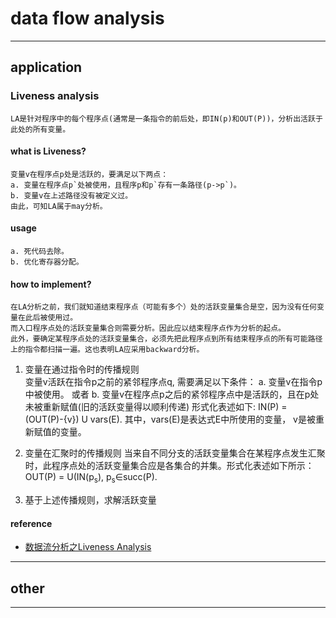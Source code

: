 # data flow analysis
---
## application
### Liveness analysis
	LA是针对程序中的每个程序点(通常是一条指令的前后处，即IN(p)和OUT(P))，分析出活跃于此处的所有变量。
#### what is Liveness?
	变量v在程序点p处是活跃的，要满足以下两点：
	a. 变量在程序点p`处被使用，且程序p和p`存有一条路径(p->p`)。
	b. 变量v在上述路径没有被定义过。
    由此，可知LA属于may分析。
#### usage
	a. 死代码去除。
	b. 优化寄存器分配。
#### how to implement?
	在LA分析之前，我们就知道结束程序点（可能有多个）处的活跃变量集合是空，因为没有任何变量在此后被使用过。
	而入口程序点处的活跃变量集合则需要分析。因此应以结束程序点作为分析的起点。
	此外，要确定某程序点处的活跃变量集合，必须先把此程序点到所有结束程序点的所有可能路径上的指令都扫描一遍。这也表明LA应采用backward分析。
1. 变量在通过指令时的传播规则  
	变量v活跃在指令p之前的紧邻程序点q, 需要满足以下条件：
	a. 变量v在指令p中被使用。
	或者
	b. 变量v在程序点p之后的紧邻程序点中是活跃的，且在p处未被重新赋值(旧的活跃变量得以顺利传递)
    形式化表述如下:
	IN(P) = (OUT(P)-{v}) U vars(E). 
	其中，vars(E)是表达式E中所使用的变量， v是被重新赋值的变量。

2. 变量在汇聚时的传播规则
	当来自不同分支的活跃变量集合在某程序点发生汇聚时，此程序点处的活跃变量集合应是各集合的并集。形式化表述如下所示：
	OUT(P) = U(IN(p<sub>s</sub>), p<sub>s</sub>∈succ(P). 

3. 基于上述传播规则，求解活跃变量

#### reference
- [数据流分析之Liveness Analysis](https://blog.csdn.net/lunaticzhg/article/details/105383645 "数据流分析之Liveness Analysis")  

---

## other


---
